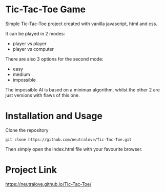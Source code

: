 # Tic-Tac-Toe Game

Simple Tic-Tac-Toe project created with vanilla javascript, html and css. 

It can be played in 2 modes:
* player vs player
* player vs computer

There are also 3 options for the second mode:
* easy
* medium
* impossible

The impossible AI is based on a minimax algorithm, whilst the other 2 are just versions with flaws of this one.

# Installation and Usage

Clone the repository
```
git clone https://github.com/neutralove/Tic-Tac-Toe.git
```
Then simply open the index.html file with your favourite browser.

# Project Link
https://neutralove.github.io/Tic-Tac-Toe/
